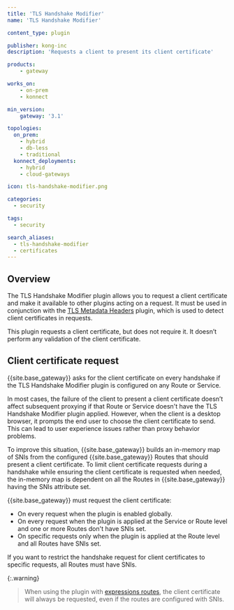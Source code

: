 ```yaml
---
title: 'TLS Handshake Modifier'
name: 'TLS Handshake Modifier'

content_type: plugin

publisher: kong-inc
description: 'Requests a client to present its client certificate'

products:
    - gateway

works_on:
    - on-prem
    - konnect

min_version:
    gateway: '3.1'

topologies:
  on_prem:
    - hybrid
    - db-less
    - traditional
  konnect_deployments:
    - hybrid
    - cloud-gateways

icon: tls-handshake-modifier.png

categories:
  - security

tags:
  - security

search_aliases:
  - tls-handshake-modifier
  - certificates
---
```


## Overview

The TLS Handshake Modifier plugin allows you to request a client certificate and make it available to other plugins acting on a request. It must be used in conjunction with the [TLS Metadata Headers](/plugins/tls-metadata-headers/) plugin, which is used to detect client certificates in requests.

This plugin requests a client certificate, but does not require it. It doesn’t perform any validation of the client certificate.

## Client certificate request

{{site.base_gateway}} asks for the client certificate on every handshake if the TLS Handshake Modifier plugin is configured on any Route or Service.

In most cases, the failure of the client to present a client certificate doesn’t affect subsequent proxying if that Route or Service doesn't have the TLS Handshake Modifier plugin applied. However, when the client is a desktop browser, it prompts the end user to choose the client certificate to send. This can lead to user experience issues rather than proxy behavior problems.

To improve this situation, {{site.base_gateway}} builds an in-memory map of SNIs from the configured {{site.base_gateway}} Routes that should present a client certificate. To limit client certificate requests during a handshake while ensuring the client certificate is requested when needed, the in-memory map is dependent on all the Routes in {{site.base_gateway}} having the SNIs attribute set. 

{{site.base_gateway}} must request the client certificate:
* On every request when the plugin is enabled globally.
* On every request when the plugin is applied at the Service or Route level and one or more Routes don't have SNIs set.
* On specific requests only when the plugin is applied at the Route level and all Routes have SNIs set.

If you want to restrict the handshake request for client certificates to specific requests, all Routes must have SNIs.

{:.warning}
> When using the plugin with [expressions routes](/gateway/routing/expressions/), 
the client certificate will always be requested, even if the routes are configured with SNIs. 